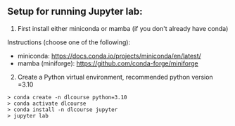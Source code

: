 ## Setup for running Jupyter lab:

1) First install either miniconda or mamba (if you don't already have conda)

Instructions (choose one of the following):
- miniconda: https://docs.conda.io/projects/miniconda/en/latest/
- mamba (miniforge): https://github.com/conda-forge/miniforge

2) Create a Python virtual environment, recommended python version =3.10

```
> conda create -n dlcourse python=3.10
> conda activate dlcourse
> conda install -n dlcourse jupyter
> jupyter lab

```

